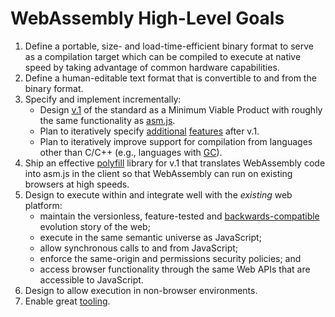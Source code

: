 # WebAssembly High-Level Goals

1. Define a portable, size- and load-time-efficient binary format to serve as a
   compilation target which can be compiled to execute at native speed by taking
   advantage of common hardware capabilities.
2. Define a human-editable text format that is convertible to and from the binary
   format.
3. Specify and implement incrementally:
    * Design [v.1](V1.md) of the standard as a Minimum Viable Product with roughly
      the same functionality as [asm.js](http://asmjs.org).
    * Plan to iteratively specify [additional](EssentialPostV1Features.md)
      [features](FutureFeatures.md) after v.1.
    * Plan to iteratively improve support for compilation from languages other
      than C/C++ (e.g., languages with [GC](FutureFeatures.md#gcdom-integration)).
4. Ship an effective [polyfill](V1.md#polyfill) library for v.1 that translates
   WebAssembly code into asm.js in the client so that WebAssembly can run on
   existing browsers at high speeds.
5. Design to execute within and integrate well with the *existing* web platform:
    * maintain the versionless, feature-tested and 
      [backwards-compatible](BinaryEncoding.md#backwards-compatibility) evolution
      story of the web;
    * execute in the same semantic universe as JavaScript;
    * allow synchronous calls to and from JavaScript;
    * enforce the same-origin and permissions security policies; and
    * access browser functionality through the same Web APIs that are accessible
      to JavaScript.
6. Design to allow execution in non-browser environments.
7. Enable great [tooling](Tooling.md).
